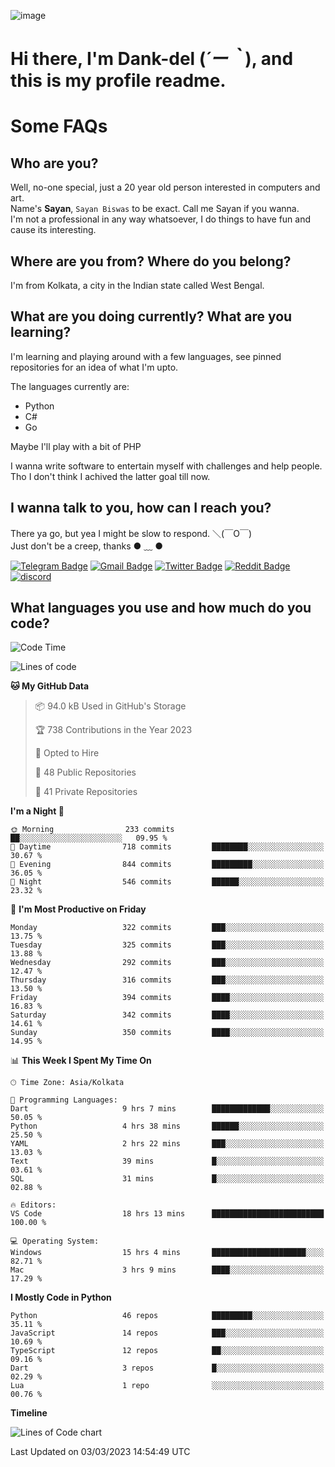 ![image](https://user-images.githubusercontent.com/63096193/125182844-29f20800-e22f-11eb-8dc9-b0f2d29647bb.png)

# **Hi there, I'm Dank-del (*´ー｀*), and this is my profile readme.**
<!--  [![Profile views](https://gpvc.arturio.dev/dank-del)](https://github.com/dank-del) -->
# Some FAQs

## **Who are you?**

Well, no-one special, just a 20 year old person interested in computers and art. \
Name's **Sayan**, `Sayan Biswas` to be exact. Call me Sayan if you wanna. \
I'm not a professional in any way whatsoever, I do things to have fun and cause its interesting.

## **Where are you from? Where do you belong?**

I'm from Kolkata, a city in the Indian state called West Bengal.

## **What are you doing currently? What are you learning?**

I'm learning and playing around with a few languages, see pinned repositories for an idea of what I'm upto.

The languages currently are:

- Python
- C#
- Go

Maybe I'll play with a bit of PHP

I wanna write software to entertain myself with challenges and help people. \
Tho I don't think I achived the latter goal till now.

<!--## **Eww, I see a weeb profile.**

Can't help it, it's the best way to hide my face on this account
> Why do people hate weebs .-.

## **Cool, what more interests you?**

My interests are quite, weird. They're scattered all over the place. \
I've been fascinated by music and have studied it since the age of 6, I've performed on stage and on air but yeah now I've been away from that. I specialize in key instruments. \
Another thing that interests me is Media Production, aka, working with audio, video and broadcasting media.

> I just like art in general. also feeds the reason of me being obsessed with Japanese drawings (⋟ ﹏ ⋞)-->

## **I wanna talk to you, how can I reach you?**

There ya go, but yea I might be slow to respond. ＼(￣O￣) \
Just don't be a creep, thanks ● ﹏ ●

[![Telegram Badge](https://img.shields.io/badge/-dank_as_fuck-1ca0f1?style=flat-square&logo=telegram&logoColor=white&link=https://t.me/dank_as_fuck)](https://t.me/dank_as_fuck)
[![Gmail Badge](https://img.shields.io/badge/-sayan@asia.com-c14438?style=flat-square&logo=Gmail&logoColor=white&link=mailto:sayan@asia.com)](mailto:sayan@asia.com)
[![Twitter Badge](https://img.shields.io/twitter/follow/TheDankDel?style=social)](https://twitter.com/TheDankDel)
[![Reddit Badge](https://img.shields.io/reddit/user-karma/combined/dank_as_fuck_?style=social)](https://www.reddit.com/user/dank_as_fuck_/)
[![discord](https://discord-md-badge.vercel.app/api/shield/506536929152466945?style=social)](https://discordapp.com/users/506536929152466945)

## **What languages you use and how much do you code?**

<!--START_SECTION:waka-->
![Code Time](http://img.shields.io/badge/Code%20Time-1%2C089%20hrs%2055%20mins-blue)

![Lines of code](https://img.shields.io/badge/From%20Hello%20World%20I%27ve%20Written-2.4%20million%20lines%20of%20code-blue)

**🐱 My GitHub Data** 

> 📦 94.0 kB Used in GitHub's Storage 
 > 
> 🏆 738 Contributions in the Year 2023
 > 
> 💼 Opted to Hire
 > 
> 📜 48 Public Repositories 
 > 
> 🔑 41 Private Repositories 
 > 
**I'm a Night 🦉** 

```text
🌞 Morning                233 commits         ██░░░░░░░░░░░░░░░░░░░░░░░   09.95 % 
🌆 Daytime                718 commits         ████████░░░░░░░░░░░░░░░░░   30.67 % 
🌃 Evening                844 commits         █████████░░░░░░░░░░░░░░░░   36.05 % 
🌙 Night                  546 commits         ██████░░░░░░░░░░░░░░░░░░░   23.32 % 
```
📅 **I'm Most Productive on Friday** 

```text
Monday                   322 commits         ███░░░░░░░░░░░░░░░░░░░░░░   13.75 % 
Tuesday                  325 commits         ███░░░░░░░░░░░░░░░░░░░░░░   13.88 % 
Wednesday                292 commits         ███░░░░░░░░░░░░░░░░░░░░░░   12.47 % 
Thursday                 316 commits         ███░░░░░░░░░░░░░░░░░░░░░░   13.50 % 
Friday                   394 commits         ████░░░░░░░░░░░░░░░░░░░░░   16.83 % 
Saturday                 342 commits         ████░░░░░░░░░░░░░░░░░░░░░   14.61 % 
Sunday                   350 commits         ████░░░░░░░░░░░░░░░░░░░░░   14.95 % 
```


📊 **This Week I Spent My Time On** 

```text
🕑︎ Time Zone: Asia/Kolkata

💬 Programming Languages: 
Dart                     9 hrs 7 mins        █████████████░░░░░░░░░░░░   50.05 % 
Python                   4 hrs 38 mins       ██████░░░░░░░░░░░░░░░░░░░   25.50 % 
YAML                     2 hrs 22 mins       ███░░░░░░░░░░░░░░░░░░░░░░   13.03 % 
Text                     39 mins             █░░░░░░░░░░░░░░░░░░░░░░░░   03.61 % 
SQL                      31 mins             █░░░░░░░░░░░░░░░░░░░░░░░░   02.88 % 

🔥 Editors: 
VS Code                  18 hrs 13 mins      █████████████████████████   100.00 % 

💻 Operating System: 
Windows                  15 hrs 4 mins       █████████████████████░░░░   82.71 % 
Mac                      3 hrs 9 mins        ████░░░░░░░░░░░░░░░░░░░░░   17.29 % 
```

**I Mostly Code in Python** 

```text
Python                   46 repos            █████████░░░░░░░░░░░░░░░░   35.11 % 
JavaScript               14 repos            ███░░░░░░░░░░░░░░░░░░░░░░   10.69 % 
TypeScript               12 repos            ██░░░░░░░░░░░░░░░░░░░░░░░   09.16 % 
Dart                     3 repos             █░░░░░░░░░░░░░░░░░░░░░░░░   02.29 % 
Lua                      1 repo              ░░░░░░░░░░░░░░░░░░░░░░░░░   00.76 % 
```



**Timeline**

![Lines of Code chart](https://raw.githubusercontent.com/Dank-del/Dank-del/main/assets/bar_graph.png)


 Last Updated on 03/03/2023 14:54:49 UTC
<!--END_SECTION:waka-->

<!--## **Can I stalk your spotify?**

Um sure.

![OwO Spotify](https://spotify-recently-played-readme.vercel.app/api?user=31fdrsslnr7nvq4ytqwtw7c4rxfm&count=5)-->
